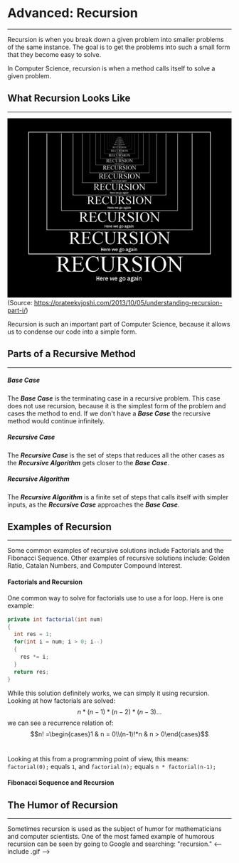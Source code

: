 # Advanced: Recursion
<hr>
Recursion is when you break down a given problem into smaller problems of the same instance. The goal is to get the problems into such a small form that they become easy to solve. 

In Computer Science, recursion is when a method calls itself to solve a given problem.

## What Recursion Looks Like
<hr>

![Recursion Example](../static/algorithms/Algorithms_Recursion_Example.jpg)
(Source: https://prateekvjoshi.com/2013/10/05/understanding-recursion-part-i/)

Recursion is such an important part of Computer Science, because it allows us to condense our code into a simple form.

## Parts of a Recursive Method
<hr>

##### Base Case
The ***Base Case*** is the terminating case in a recursive problem. This case does not use recursion, because it is the simplest form of the problem and cases the method to end. If we don't have a ***Base Case*** the recursive method would continue infinitely. 

##### Recursive Case
The ***Recursive Case*** is the set of steps that reduces all the other cases as the ***Recursive Algorithm*** gets closer to the ***Base Case***.

##### Recursive Algorithm
The ***Recursive Algorithm*** is a finite set of steps that calls itself with simpler inputs, as the ***Recursive Case*** approaches the ***Base Case***.

## Examples of Recursion
<hr>
Some common examples of recursive solutions include Factorials and the Fibonacci Sequence. Other examples of recursive solutions include: Golden Ratio, Catalan Numbers, and Computer Compound Interest.

#### Factorials and Recursion
One common way to solve for factorials use to use a for loop.
Here is one example:

```Java
private int factorial(int num)
{
  int res = 1;
  for(int i = num; i > 0; i--)
  {
    res *= i;
  }
  return res;
}
```
While this solution definitely works, we can simply it using recursion.
Looking at how factorials are solved: $$n*(n-1)*(n-2)*(n-3)...$$
we can see a recurrence relation of: $$n! =\begin{cases}1 & n = 0\\(n-1)!*n & n > 0\end{cases}$$ 
<br>

Looking at this from a programming point of view, this means:
``factorial(0);`` equals ``1``, and ``factorial(n);`` equals ``n * factorial(n-1);``

#### Fibonacci Sequence and Recursion



## The Humor of Recursion
<hr>
Sometimes recursion is used as the subject of humor for mathematicians and computer scientists. One of the most famed example of humorous recursion can be seen by going to Google and searching: "recursion." 
<-- include .gif -->